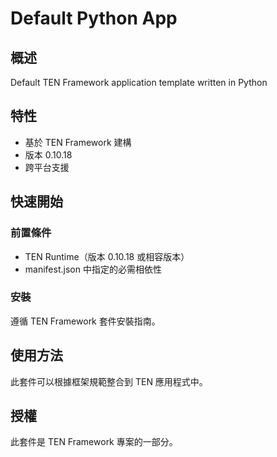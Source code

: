 # Default Python App

## 概述

Default TEN Framework application template written in Python

## 特性

- 基於 TEN Framework 建構
- 版本 0.10.18
- 跨平台支援

## 快速開始

### 前置條件

- TEN Runtime（版本 0.10.18 或相容版本）
- manifest.json 中指定的必需相依性

### 安裝

遵循 TEN Framework 套件安裝指南。

## 使用方法

此套件可以根據框架規範整合到 TEN 應用程式中。

## 授權

此套件是 TEN Framework 專案的一部分。
